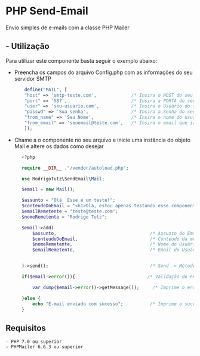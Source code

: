 # PHP Send-Email

Envio simples de e-mails com a classe PHP Mailer 

## - Utilização

Para utilizar este componente basta seguir o exemplo abaixo:

 - Preencha os campos do arquivo Config.php com as informações do seu servidor SMTP

 ```php
        define("MAIL", [
        "host" => 'smtp-teste.com',             /* Insira o HOST do seu servidor SMTP */
        "port" => '587',                        /* Insira a PORTA do seu servidor SMTP */
        "user" => 'seu-usuario.com',            /* Insira o Usuario do seu servidor SMTP */
        "passwd" => 'Sua senha',                /* Insira a Senha do seu servidor SMTP */
        "from_name" => 'Seu Nome',              /* Insira o nome do usuário que irá receber o email */
        "from_email" => 'seuemail@teste.com',   /* Insira o email que irá receber o email */
        ]);
 ```

 - Chame a o componente no seu arquivo e inicie uma instância do objeto Mail e altere os dados como desejar

  ```php
        <?php

        require __DIR__ ."/vendor/autoload.php";

        use RodrigoTutz\SendEmail\Mail;

        $email = new Mail();

        $assunto = "Olá  Esse é um teste!";
        $conteudoDoEmail = "<h1>Olá, estou apenas testando esse componente!</h1>";
        $emailRemetente = "teste@teste.com";
        $nomeRemetente = "Rodrigo Tutz";

        $email->add(
            $assunto,                                   /* Assunto do Email */
            $conteudoDoEmail,                           /* Conteudo da mensagem */
            $nomeRemetente,                             /* Nome do Usuário que irá enviar a mensagem */
            $emailRemetente,                            /* Email do Usuário que irá enviar a mensagem */


        )->send();                                      /* Send -> Método que envia o email */

        if($email->error()){                           /* Validação do envio do e-mail */

            var_dump($email->error()->getMessage());     /* Imprime o erro na tela */

        }else {
            echo "E-mail enviado com sucesso";          /* Imprime o sucesso na tela */
        }

  ```

## Requisitos 

    - PHP 7.0 ou superior
    - PHPMailer 6.6.3 ou superior